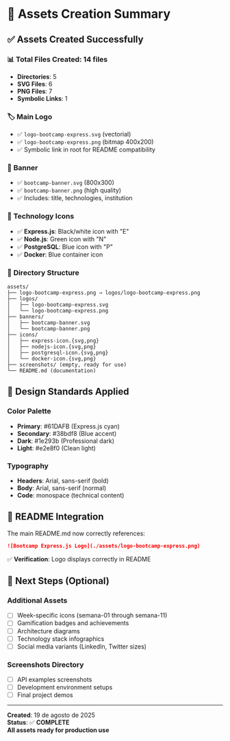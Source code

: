 # 🎨 Assets Creation Summary

## ✅ Assets Created Successfully

### 📊 **Total Files Created**: 14 files

- **Directories**: 5
- **SVG Files**: 6
- **PNG Files**: 7
- **Symbolic Links**: 1

### 🏷️ **Main Logo**

- ✅ `logo-bootcamp-express.svg` (vectorial)
- ✅ `logo-bootcamp-express.png` (bitmap 400x200)
- ✅ Symbolic link in root for README compatibility

### 🎯 **Banner**

- ✅ `bootcamp-banner.svg` (800x300)
- ✅ `bootcamp-banner.png` (high quality)
- ✅ Includes: title, technologies, institution

### 🔧 **Technology Icons**

- ✅ **Express.js**: Black/white icon with "E"
- ✅ **Node.js**: Green icon with "N"
- ✅ **PostgreSQL**: Blue icon with "P"
- ✅ **Docker**: Blue container icon

### 📂 **Directory Structure**

```
assets/
├── logo-bootcamp-express.png → logos/logo-bootcamp-express.png
├── logos/
│   ├── logo-bootcamp-express.svg
│   └── logo-bootcamp-express.png
├── banners/
│   ├── bootcamp-banner.svg
│   └── bootcamp-banner.png
├── icons/
│   ├── express-icon.{svg,png}
│   ├── nodejs-icon.{svg,png}
│   ├── postgresql-icon.{svg,png}
│   └── docker-icon.{svg,png}
├── screenshots/ (empty, ready for use)
└── README.md (documentation)
```

## 🎨 **Design Standards Applied**

### Color Palette

- **Primary**: #61DAFB (Express.js cyan)
- **Secondary**: #38bdf8 (Blue accent)
- **Dark**: #1e293b (Professional dark)
- **Light**: #e2e8f0 (Clean light)

### Typography

- **Headers**: Arial, sans-serif (bold)
- **Body**: Arial, sans-serif (normal)
- **Code**: monospace (technical content)

## 🔗 **README Integration**

The main README.md now correctly references:

```markdown
![Bootcamp Express.js Logo](./assets/logo-bootcamp-express.png)
```

✅ **Verification**: Logo displays correctly in README

## 🚀 **Next Steps (Optional)**

### Additional Assets

- [ ] Week-specific icons (semana-01 through semana-11)
- [ ] Gamification badges and achievements
- [ ] Architecture diagrams
- [ ] Technology stack infographics
- [ ] Social media variants (LinkedIn, Twitter sizes)

### Screenshots Directory

- [ ] API examples screenshots
- [ ] Development environment setups
- [ ] Final project demos

---

**Created**: 19 de agosto de 2025  
**Status**: ✅ **COMPLETE**  
**All assets ready for production use**
